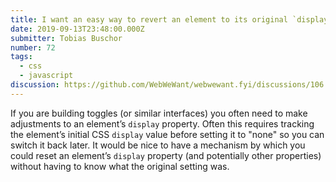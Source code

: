 ```yaml
---
title: I want an easy way to revert an element to its original `display` setting
date: 2019-09-13T23:48:00.000Z
submitter: Tobias Buschor
number: 72
tags:
  - css
  - javascript
discussion: https://github.com/WebWeWant/webwewant.fyi/discussions/106
---
```

If you are building toggles (or similar interfaces) you often need to make adjustments to an element’s `display` property. Often this requires tracking the element’s initial CSS `display` value before setting it to "none" so you can switch it back later. It would be nice to have a mechanism by which you could reset an element’s `display` property (and potentially other properties) without having to know what the original setting was.
